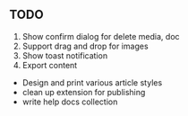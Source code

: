 ## TODO

1. Show confirm dialog for delete media, doc
2. Support drag and drop for images
3. Show toast notification
4. Export content

- Design and print various article styles
- clean up extension for publishing
- write help docs collection
